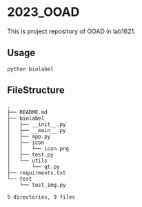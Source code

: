 # 2023_OOAD
This is project repository of OOAD in lab1621. 
## Usage
    python biolabel
## FileStructure
```
.
├── README.md
├── biolabel
│   ├── __init__.py
│   ├── __main__.py
│   ├── app.py
│   ├── icon
│   │   └── icon.png
│   ├── test.py
│   └── utils
│       └── qt.py
├── requirments.txt
└── test
    └── test_img.py

5 directories, 9 files
```